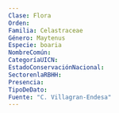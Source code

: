 ```yaml
---
Clase: Flora
Orden: 
Familia: Celastraceae
Género: Maytenus
Especie: boaria
NombreComún: 
CategoríaUICN: 
EstadoConservaciónNacional: 
SectorenlaRBHH: 
Presencia: 
TipoDeDato: 
Fuente: "C. Villagran-Endesa"
---
```

